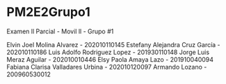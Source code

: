 # PM2E2Grupo1
Examen ll Parcial - Movil ll - Grupo #1

Elvin Joel Molina Alvarez -  202010110145
Estefany Alejandra Cruz García - 202010110186 
Luis Adolfo Rodriguez Lopez - 201930110148
Jorge Luis Meraz Aguilar - 202010010446
Elsy Paola Amaya Lazo - 201910040094
Fabiana Clarisa Valladares Urbina - 202010120097
Armando Lozano - 200960530012



